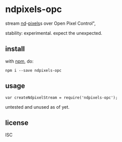 # ndpixels-opc

stream [nd](https://npmjs.org/ndarray)-[pixels](https://npmjs.org/tinycolor)s over Open Pixel Control",

stability: experimental. expect the unexpected.

## install

with [npm](http://npmjs.org), do:

```
npm i --save ndpixels-opc
```

## usage

```
var createNdpixelStream = require('ndpixels-opc');
```

untested and unused as of yet.

## license

ISC
